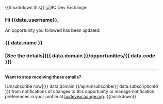 {{#markdown this}}
![BC Dev Exchange](https://bcdevexchange.org/modules/core/client/img/logo/new-logo-220px.png)

### Hi {{data.username}},

An opportunity you followed has been updated:

### {{ data.name }}

### [See the details]({{ data.domain }}/opportunities/{{ data.code }})

---

**Want to stop receiving these emails?**

[Unsubscribe now]({{ data.domain }}/api/unsubscribe/{{ data.subscriptionId }}) from notifications of changes to this opportunity or manage notification preferences in your profile at [bcdevexchange.org](http://bcdevexchange.org).
{{/markdown}}
